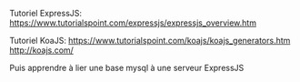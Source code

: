 Tutoriel ExpressJS: https://www.tutorialspoint.com/expressjs/expressjs_overview.htm

Tutoriel KoaJS:
https://www.tutorialspoint.com/koajs/koajs_generators.htm
http://koajs.com/

Puis apprendre à lier une base mysql à une serveur ExpressJS
